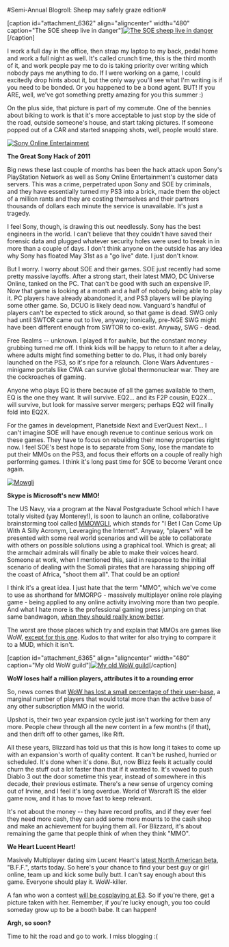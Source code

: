 #Semi-Annual Blogroll: Sheep may safely graze edition#

[caption id="attachment\_6362" align="aligncenter" width="480" caption="The SOE sheep live in danger"][![](http://westkarana.com/wp-content/uploads/2011/05/sheep2.png "The SOE sheep live in danger")](http://westkarana.com/wp-content/uploads/2011/05/sheep2.png)[/caption]

I work a full day in the office, then strap my laptop to my back, pedal home and work a full night as well. It's called crunch time, this is the third month of it, and work people pay me to do is taking priority over writing which nobody pays me anything to do. If I were working on a game, I could excitedly drop hints about it, but the only way you'll see what I'm writing is if you need to be bonded. Or you happened to be a bond agent. BUT! If you ARE, well, we've got something pretty amazing for you this summer :)

On the plus side, that picture is part of my commute. One of the bennies about biking to work is that it's more acceptable to just stop by the side of the road, outside someone's house, and start taking pictures. If someone popped out of a CAR and started snapping shots, well, people would stare.

[![](http://westkarana.com/wp-content/uploads/2011/05/sony-online-entertainment-office-480x351.jpg "Sony Online Entertainment")](http://westkarana.com/wp-content/uploads/2011/05/sony-online-entertainment-office.jpg)

**The Great Sony Hack of 2011**

Big news these last couple of months has been the hack attack upon Sony's PlayStation Network as well as Sony Online Entertainment's customer data servers. This was a crime, perpetrated upon Sony and SOE by criminals, and they have essentially turned my PS3 into a brick, made them the object of a million rants and they are costing themselves and their partners thousands of dollars each minute the service is unavailable. It's just a tragedy.

I feel Sony, though, is drawing this out needlessly. Sony has the best engineers in the world. I can't believe that they couldn't have saved their forensic data and plugged whatever security holes were used to break in in more than a couple of days. I don't think anyone on the outside has any idea why Sony has floated May 31st as a "go live" date. I just don't know.

But I worry. I worry about SOE and their games. SOE just recently had some pretty massive layoffs. After a strong start, their latest MMO, DC Universe Online, tanked on the PC. That can't be good with such an expensive IP. Now that game is looking at a month and a half of nobody being able to play it. PC players have already abandoned it, and PS3 players will be playing some other game. So, DCUO is likely dead now. Vanguard's handful of players can't be expected to stick around, so that game is dead. SWG only had until SWTOR came out to live, anyway; ironically, pre-NGE SWG might have been different enough from SWTOR to co-exist. Anyway, SWG - dead. 

Free Realms -- unknown. I played it for awhile, but the constant money grubbing turned me off. I think kids will be happy to return to it after a delay, where adults might find something better to do. Plus, it had only barely launched on the PS3, so it's ripe for a relaunch. Clone Wars Adventures - minigame portals like CWA can survive global thermonuclear war. They are the cockroaches of gaming.

Anyone who plays EQ is there because of all the games available to them, EQ is the one they want. It will survive. EQ2... and its F2P cousin, EQ2X... will survive, but look for massive server mergers; perhaps EQ2 will finally fold into EQ2X.

For the games in development, Planetside Next and EverQuest Next... I can't imagine SOE will have enough revenue to continue serious work on these games. They have to focus on rebuilding their money properties right now. I feel SOE's best hope is to separate from Sony, lose the mandate to put their MMOs on the PS3, and focus their efforts on a couple of really high performing games. I think it's long past time for SOE to become Verant once again.

[![](http://westkarana.com/wp-content/uploads/2011/05/mowgli-dance-480x313.gif "Mowgli")](http://westkarana.com/wp-content/uploads/2011/05/mowgli-dance.gif)

**Skype is Microsoft's new MMO!**

The US Navy, via a program at the Naval Postgraduate School which I have totally visited (yay Monterey!), is soon to launch an online, collaborative brainstorming tool called [MMOWGLI](http://mmowgli.nps.edu/mmowgli), which stands for "I Bet I Can Come Up With A Silly Acronym, Leveraging the Internet". Anyway, "players" will be presented with some real world scenarios and will be able to collaborate with others on possible solutions using a graphical tool. Which is great; all the armchair admirals will finally be able to make their voices heard. Someone at work, when I mentioned this, said in response to the initial scenario of dealing with the Somali pirates that are harassing shipping off the coast of Africa, "shoot them all". That could be an option!

I think it's a great idea. I just hate that the term "MMO", which we've come to use as shorthand for MMORPG - massively multiplayer online role playing game - being applied to any online activity involving more than two people. And what I hate more is the professional gaming press jumping on that same bandwagon, [when they should really know better](http://massively.joystiq.com/2011/05/11/u-s-navy-fights-piracy-with-mmos/).

The worst are those places which try and explain that MMOs are games like WoW, [except for this one](http://techland.time.com/2011/05/11/warcraft-for-real-u-s-navy-launching-mmo-game-to-help-catch-pirates/). Kudos to that writer for also trying to compare it to a MUD, which it isn't.

[caption id="attachment\_6365" align="aligncenter" width="480" caption="My old WoW guild"][![](http://westkarana.com/wp-content/uploads/2011/05/57c496b635305b23ef5a52149cfdbbf6-480x202.jpg "My old WoW guild")](http://westkarana.com/wp-content/uploads/2011/05/57c496b635305b23ef5a52149cfdbbf6.jpg)[/caption]

**WoW loses half a million players, attributes it to a rounding error**

So, news comes that [WoW has lost a small percentage of their user-base](http://www.pcgamer.com/2011/05/09/world-of-warcraft-subscriptions-decline-slightly-to-11-4-million-worldwide-new-premium-mount-soon/), a marginal number of players that would total more than the active base of any other subscription MMO in the world.

Upshot is, their two year expansion cycle just isn't working for them any more. People chew through all the new content in a few months (if that), and then drift off to other games, like Rift.

All these years, Blizzard has told us that this is how long it takes to come up with an expansion's worth of quality content. It can't be rushed, hurried or scheduled. It's done when it's done. But, now Blizz feels it actually could churn the stuff out a lot faster than that if it wanted to. It's vowed to push Diablo 3 out the door sometime this year, instead of somewhere in this decade, their previous estimate. There's a new sense of urgency coming out of Irvine, and I feel it's long overdue. World of Warcraft IS the elder game now, and it has to move fast to keep relevant.

It's not about the money -- they have record profits, and if they ever feel they need more cash, they can add some more mounts to the cash shop and make an achievement for buying them all. For Blizzard, it's about remaining the game that people think of when they think "MMO".



**We Heart Lucent Heart!**

Masively Multiplayer dating sim Lucent Heart's [latest North American beta](http://www.lucentheart.com/news.aspx?nid=57), "B.F.F.", starts today. So here's your chance to find your best guy or girl online, team up and kick some bully butt. I can't say enough about this game. Everyone should play it. WoW-killer.

A fan who won a contest [will be cosplaying at E3](http://www.lucentheart.com/events/E3_2011_5_3/default.html). So if you're there, get a picture taken with her. Remember, if you're lucky enough, you too could someday grow up to be a booth babe. It can happen!

**Argh, so soon?**

Time to hit the road and go to work. I miss blogging :(

